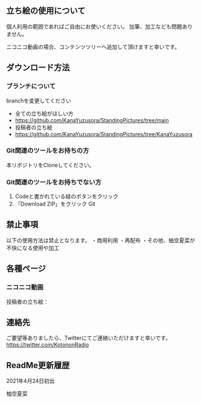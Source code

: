 ## 立ち絵の使用について
個人利用の範囲であればご自由にお使いください。
加筆、加工なども問題ありません。

ニコニコ動画の場合、コンテンツツリーへ追加して頂けますと幸いです。

## ダウンロード方法
### ブランチについて
branchを変更してください
* 全ての立ち絵がほしい方
 * https://github.com/KanaYuzusora/StandingPictures/tree/main
* 投稿者の立ち絵
 * https://github.com/KanaYuzusora/StandingPictures/tree/KanaYuzusora

### Git関連のツールをお持ちの方
本リポジトリをCloneしてください。

###  Git関連のツールをお持ちでない方
1. Codeと書かれている緑のボタンをクリック
2. 「Download ZIP」をクリック
Git

## 禁止事項
以下の使用方法は禁止となります。
・商用利用
・再配布
・その他、柚空夏菜が不快になる使用や加工

## 各種ページ
### ニコニコ動画
投稿者の立ち絵：

## 連絡先
ご要望等ありましたら、Twitterにてご連絡いただけますと幸いです。
https://twitter.com/KotononRadio

## ReadMe更新履歴
2021年4月24日初出

柚空夏菜